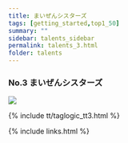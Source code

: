 ```yaml
---
title: まいぜんシスターズ
tags: [getting_started,top1_50]
summary: ""
sidebar: talents_sidebar
permalink: talents_3.html
folder: talents
---
```



### No.3 まいぜんシスターズ

![](https://yt3.ggpht.com/G7RTgeS3hyhX69n8UuOs0BmE4f_CNarOdJIQUVU0X7xflqMSC7PimpCZOx-eQQwLoKwK6Fik=s176-c-k-c0x00ffffff-no-rj)


{% include tt/taglogic_tt3.html %}





{% include links.html %}


